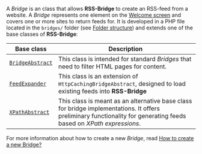A _Bridge_ is an class that allows **RSS-Bridge** to create an RSS-feed from a website. A _Bridge_ represents one element on the [Welcome screen](../01_General/04_Screenshots.md) and covers one or more sites to return feeds for. It is developed in a PHP file located in the `bridges/` folder (see [Folder structure](../04_For_Developers/03_Folder_structure.md)) and extends one of the base classes of **RSS-Bridge**:

Base class | Description
-----------|------------
[`BridgeAbstract`](./02_BridgeAbstract.md) | This class is intended for standard _Bridges_ that need to filter HTML pages for content.
[`FeedExpander`](./03_FeedExpander.md) | This class is an extension of `HttpCachingBridgeAbstract`, designed to load existing feeds into **RSS-Bridge**
[`XPathAbstract`](./04_XPathAbstract.md) | This class is meant as an alternative base class for bridge implementations. It offers preliminary functionality for generating feeds based on _XPath expressions_.

For more information about how to create a new _Bridge_, read [How to create a new Bridge?](./01_How_to_create_a_new_bridge.md)